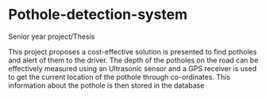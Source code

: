# Pothole-detection-system

Senior year project/Thesis


This project proposes a cost-effective solution is presented to find potholes and alert of them to the driver. The depth of the potholes on the road can be effectively measured using
an Ultrasonic sensor and a GPS receiver is used to get the current location of the pothole through co-ordinates.
This information about the pothole is then stored in the database



